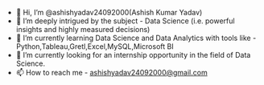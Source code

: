 - 👋 Hi, I’m @ashishyadav24092000(Ashish Kumar Yadav) 
- 👀 I’m deeply intrigued by the subject - Data Science (i.e. powerful insights and highly measured decisions)
- 🌱 I’m currently learning Data Science and  Data Analytics with tools like - Python,Tableau,Gretl,Excel,MySQL,Microsoft BI
- 💞️ I’m currently looking for an internship opportunity in the field of Data Science. 
- 📫 How to reach me - ashishyadav24092000@gmail.com

<!---
ashishyadav24092000/ashishyadav24092000 is a ✨ special ✨ repository because its `README.md` (this file) appears on your GitHub profile.
You can click the Preview link to take a look at your changes.
--->
